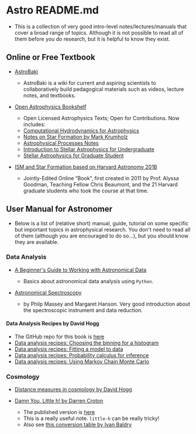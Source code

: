 # Astro README.md

* This is a collection of very good intro-level notes/lectures/manuals that cover a broad range of topics. Although it is not possible to read all of them before you do research, but it is helpful to know they exist.

## Online or Free Textbook

- [AstroBaki](https://casper.ssl.berkeley.edu/astrobaki/index.php/Main_Page)
	* AstroBaki is a wiki for current and aspiring scientists to collaboratively build pedagogical materials such as videos, lecture notes, and textbooks.
- [Open Astrophysics Bookshelf](https://open-astrophysics-bookshelf.github.io/)
	* Open Licensed Astrophysics Texts; Open for Contributions. Now includes:
	* [Computational Hydrodynamics for Astrophysics](https://github.com/Open-Astrophysics-Bookshelf/numerical_exercises)
	* [Notes on Star Formation by Mark Krumholz](https://github.com/Open-Astrophysics-Bookshelf/star_formation_notes)
	* [Astrophysical Processes Notes](https://github.com/Open-Astrophysics-Bookshelf/astrophysical_processes_notes)
	* [Introduction to Stellar Astrophysics for Undergraduate](https://github.com/Open-Astrophysics-Bookshelf/intro-stellar-physics)
	* [Stellar Astrophysics for Graduate Student](https://github.com/Open-Astrophysics-Bookshelf/stellar-physics-notes)

- [ISM and Star Formation based on Harvard Astronomy 201B](https://ay201b.wordpress.com/)
	* Jointly-Edited Online “Book”, first created in 2011 by Prof. Alyssa Goodman, Teaching Fellow Chris Beaumont, and the 21 Harvard graduate students who took the course at that time.

## User Manual for Astronomer

* Below is a list of (relative short) manual, guide, tutorial on some specific but important topics in astrophysical research. You don't need to read all of them (although you are encouraged to do so...), but you should know they are available.

### Data Analysis

- [A Beginner's Guide to Working with Astronomical Data](https://arxiv.org/abs/1905.13189)
	* Basics about astronomical data analysis using `Python`.

- [Astronomical Spectroscopy](http://adsabs.harvard.edu/abs/2013pss2.book...35M)
	* by Philp Massey and Margaret Hanson. Very good introduction about the spectroscopic instrument and data reduction.

#### Data Analysis Recipes by David Hogg

- The GitHub repo for this book is [here](https://github.com/davidwhogg/DataAnalysisRecipes)
- [Data analysis recipes: Choosing the binning for a histogram](https://arxiv.org/abs/0807.4820)
- [Data analysis recipes: Fitting a model to data](https://arxiv.org/abs/1008.4686)
- [Data analysis recipes: Probability calculus for inference](https://arxiv.org/abs/1205.4446)
- [Data analysis recipes: Using Markov Chain Monte Carlo](https://arxiv.org/abs/1710.06068)

### Cosmology

- [Distance measures in cosmology by David Hogg](https://arxiv.org/abs/astro-ph/9905116)

- [Damn You, Little h! by Darren Croton](https://arxiv.org/abs/1308.4150)
	* The published version is [here](https://www.cambridge.org/core/journals/publications-of-the-astronomical-society-of-australia/article/damn-you-little-h-or-realworld-applications-of-the-hubble-constant-using-observed-and-simulated-data/EB4B786F4500F897A589C3ED980C17F5)
	* This is a really useful note.  `little-h` can be really tricky!
	* Also see [this conversion table by Ivan Baldry](http://www.astro.ljmu.ac.uk/~ikb/research/)
